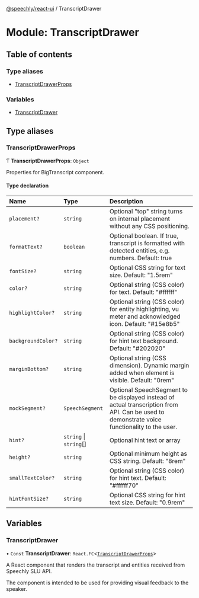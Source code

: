 [@speechly/react-ui](../README.md) / TranscriptDrawer

# Module: TranscriptDrawer

## Table of contents

### Type aliases

- [TranscriptDrawerProps](TranscriptDrawer.md#transcriptdrawerprops)

### Variables

- [TranscriptDrawer](TranscriptDrawer.md#transcriptdrawer)

## Type aliases

### TranscriptDrawerProps

Ƭ **TranscriptDrawerProps**: `Object`

Properties for BigTranscript component.

#### Type declaration

| Name | Type | Description |
| :------ | :------ | :------ |
| `placement?` | `string` | Optional "top" string turns on internal placement without any CSS positioning. |
| `formatText?` | `boolean` | Optional boolean. If true, transcript is formatted with detected entities, e.g. numbers. Default: true |
| `fontSize?` | `string` | Optional CSS string for text size. Default: "1.5rem" |
| `color?` | `string` | Optional string (CSS color) for text. Default: "#ffffff" |
| `highlightColor?` | `string` | Optional string (CSS color) for entity highlighting, vu meter and acknowledged icon. Default: "#15e8b5" |
| `backgroundColor?` | `string` | Optional string (CSS color) for hint text background. Default: "#202020" |
| `marginBottom?` | `string` | Optional string (CSS dimension). Dynamic margin added when element is visible. Default: "0rem" |
| `mockSegment?` | `SpeechSegment` | Optional SpeechSegment to be displayed instead of actual transcription from API. Can be used to demonstrate voice functionality to the user. |
| `hint?` | `string` \| `string`[] | Optional hint text or array |
| `height?` | `string` | Optional minimum height as CSS string. Default: "8rem" |
| `smallTextColor?` | `string` | Optional string (CSS color) for hint text. Default: "#ffffff70" |
| `hintFontSize?` | `string` | Optional CSS string for hint text size. Default: "0.9rem" |

## Variables

### TranscriptDrawer

• `Const` **TranscriptDrawer**: `React.FC`<[`TranscriptDrawerProps`](TranscriptDrawer.md#transcriptdrawerprops)\>

A React component that renders the transcript and entities received from Speechly SLU API.

The component is intended to be used for providing visual feedback to the speaker.
